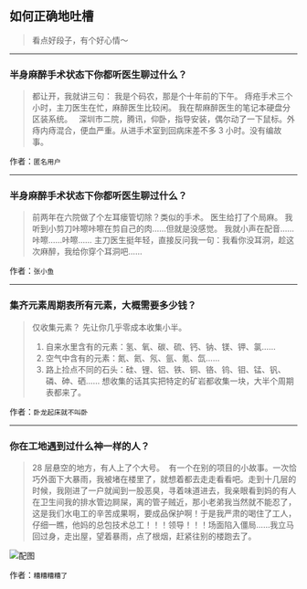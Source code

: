 ## 如何正确地吐槽

> 看点好段子，有个好心情～


 
---

### 半身麻醉手术状态下你都听医生聊过什么？

> 都让开，我就讲三句：
> 我是个码农，那是个十年前的下午。
> 痔疮手术三个小时，主刀医生在忙，麻醉医生比较闲。
> 我在帮麻醉医生的笔记本硬盘分区装系统。
>  
> 深圳市二院，腾讯，仰卧，指导安装，偶尔动了一下鼠标。外痔内痔混合，便血严重。从进手术室到回病床差不多 3 小时。没有编故事。


作者：`匿名用户`

---

### 半身麻醉手术状态下你都听医生聊过什么？

> 前两年在六院做了个左耳瘘管切除？类似的手术。
> 医生给打了个局麻。
> 我听到小剪刀咔嚓咔嚓在剪自己的肉……但就是没感觉。
> 我就小声在配音……咔嚓……咔嚓……
> 主刀医生挺年轻，直接反问我一句：我看你没耳洞，趁这次麻醉，我给你穿个耳洞吧……


作者：`张小鱼`

---

### 集齐元素周期表所有元素，大概需要多少钱？

> 仅收集元素？
> 先让你几乎零成本收集小半。
> 1. 自来水里含有的元素：氢、氧、碳、硫、钙、钠、镁、钾、氯……
> 2. 空气中含有的元素：氮、氦、氖、氩、氪、氙……
> 3. 路上捡点不同的石头：硅、锂、铝、铁、铜、铬、钨、钼、锰、钒、磷、砷、硒……
> 想收集的话其实把特定的矿岩都收集一块，大半个周期表都来了。


作者：`卧龙起床就不叫卧`

---

### 你在工地遇到过什么神一样的人？

> 28 层悬空的地方，有人上了个大号。
>  有一个在别的项目的小故事。一次恰巧外面下大暴雨，我被堵在楼里了，就想着都去走走看看吧。走到十几层的时候，我刚进了一户就闻到一股恶臭，寻着味道进去，我亲眼看到妈的有人在卫生间我的排水管边屙屎，离的管子贼近，那小老弟我当然就不能忍了，这是我们水电工的辛苦成果啊，要成品保护啊！于是我严肃的喝住了工人，仔细一瞧，他妈的总包技术总工！！！领导！！！场面陷入僵局……我立马回过身，走出屋，望着暴雨，点了根烟，赶紧往别的楼跑去了。



![配图](http://pic1.zhimg.com/70/v2-e1ee4dc3ee79aa077b7b2ff07ae69364_b.jpg)


作者：`糟糟糟糟了`